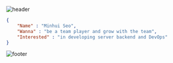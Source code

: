 ![header](https://capsule-render.vercel.app/api?type=soft&color=gradient&customColorList=20&height=200&text="Hello,&nbsp;world!"&fontColor:white&fontSize=50)

```json
{
    "Name" : "Minhui Seo",
    "Wanna" : "be a team player and grow with the team",
    "Interested" : "in developing server backend and DevOps"
}
```

![footer](https://capsule-render.vercel.app/api?type=soft&color=gradient&customColorList=20&height=100&&section=footer)
